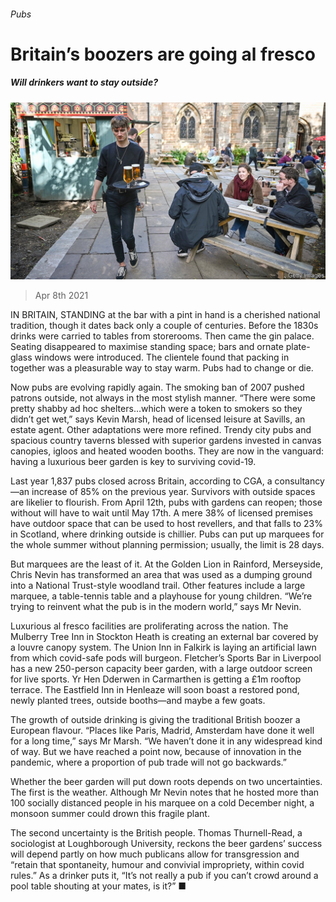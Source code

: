 ###### Pubs

# Britain’s boozers are going al fresco 

##### Will drinkers want to stay outside? 

![image](images/20210410_brp502.jpg) 

> Apr 8th 2021 

IN BRITAIN, STANDING at the bar with a pint in hand is a cherished national tradition, though it dates back only a couple of centuries. Before the 1830s drinks were carried to tables from storerooms. Then came the gin palace. Seating disappeared to maximise standing space; bars and ornate plate-glass windows were introduced. The clientele found that packing in together was a pleasurable way to stay warm. Pubs had to change or die.

Now pubs are evolving rapidly again. The smoking ban of 2007 pushed patrons outside, not always in the most stylish manner. “There were some pretty shabby ad hoc shelters…which were a token to smokers so they didn’t get wet,” says Kevin Marsh, head of licensed leisure at Savills, an estate agent. Other adaptations were more refined. Trendy city pubs and spacious country taverns blessed with superior gardens invested in canvas canopies, igloos and heated wooden booths. They are now in the vanguard: having a luxurious beer garden is key to surviving covid-19.


Last year 1,837 pubs closed across Britain, according to CGA, a consultancy—an increase of 85% on the previous year. Survivors with outside spaces are likelier to flourish. From April 12th, pubs with gardens can reopen; those without will have to wait until May 17th. A mere 38% of licensed premises have outdoor space that can be used to host revellers, and that falls to 23% in Scotland, where drinking outside is chillier. Pubs can put up marquees for the whole summer without planning permission; usually, the limit is 28 days.

But marquees are the least of it. At the Golden Lion in Rainford, Merseyside, Chris Nevin has transformed an area that was used as a dumping ground into a National Trust-style woodland trail. Other features include a large marquee, a table-tennis table and a playhouse for young children. “We’re trying to reinvent what the pub is in the modern world,” says Mr Nevin.

Luxurious al fresco facilities are proliferating across the nation. The Mulberry Tree Inn in Stockton Heath is creating an external bar covered by a louvre canopy system. The Union Inn in Falkirk is laying an artificial lawn from which covid-safe pods will burgeon. Fletcher’s Sports Bar in Liverpool has a new 250-person capacity beer garden, with a large outdoor screen for live sports. Yr Hen Dderwen in Carmarthen is getting a £1m rooftop terrace. The Eastfield Inn in Henleaze will soon boast a restored pond, newly planted trees, outside booths—and maybe a few goats.

The growth of outside drinking is giving the traditional British boozer a European flavour. “Places like Paris, Madrid, Amsterdam have done it well for a long time,” says Mr Marsh. “We haven’t done it in any widespread kind of way. But we have reached a point now, because of innovation in the pandemic, where a proportion of pub trade will not go backwards.”

Whether the beer garden will put down roots depends on two uncertainties. The first is the weather. Although Mr Nevin notes that he hosted more than 100 socially distanced people in his marquee on a cold December night, a monsoon summer could drown this fragile plant. 

The second uncertainty is the British people. Thomas Thurnell-Read, a sociologist at Loughborough University, reckons the beer gardens’ success will depend partly on how much publicans allow for transgression and “retain that spontaneity, humour and convivial impropriety, within covid rules.” As a drinker puts it, “It’s not really a pub if you can’t crowd around a pool table shouting at your mates, is it?” ■

